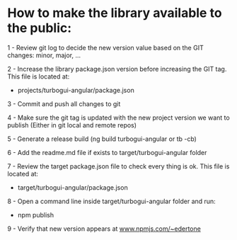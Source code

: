 # How to make the library available to the public:

1 - Review git log to decide the new version value based on the GIT changes: minor, major, ...
  
2 - Increase the library package.json version before increasing the GIT tag. This file is located at:

- projects/turbogui-angular/package.json

3 - Commit and push all changes to git

4 - Make sure the git tag is updated with the new project version we want to publish
    (Either in git local and remote repos)
    
5 - Generate a release build (ng build turbogui-angular or tb -cb)

6 - Add the readme.md file if exists to target/turbogui-angular folder

7 - Review the target package.json file to check every thing is ok. This file is located at:

- target/turbogui-angular/package.json

8 - Open a command line inside target/turbogui-angular folder and run:

- npm publish

9 - Verify that new version appears at www.npmjs.com/~edertone